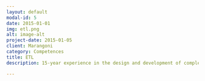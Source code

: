 ```yaml
---
layout: default
modal-id: 5
date: 2015-01-01
img: etl.png
alt: image-alt
project-date: 2015-01-05
client: Marangoni
category: Competences
title: ETL
description: 15-year experience in the design and development of complex ETL flows. Good expertise in Oracle OWB/ODI, SAP Data Services, Informatica, Talend

---
```

